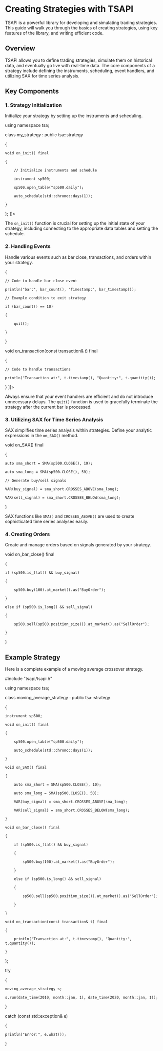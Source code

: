 # Creating Strategies with TSAPI

TSAPI is a powerful library for developing and simulating trading strategies. This guide will walk you through the basics of creating strategies, using key features of the library, and writing efficient code.

## Overview

[//]: # (TODO: fix this)

TSAPI allows you to define trading strategies, simulate them on historical data, and eventually go live with real-time data. The core components of a strategy include defining the instruments, scheduling, event handlers, and utilizing SAX for time series analysis.

## Key Components

### 1. Strategy Initialization

Initialize your strategy by setting up the instruments and scheduling.

<code-block lang="c++">
<![CDATA[
#include "tsapi/tsapi.h"

using namespace tsa;

class my_strategy : public tsa::strategy

{

    void on_init() final

    {

        // Initialize instruments and schedule

        instrument sp500;

        sp500.open_table("sp500.daily");

        auto_schedule(std::chrono::days(1));

    }

};
]]>
</code-block>

<note><p>The <code>on_init()</code> function is crucial for setting up the initial state of your strategy, including connecting to the appropriate data tables and setting the schedule.</p></note>

### 2. Handling Events

Handle various events such as bar close, transactions, and orders within your strategy.

<code-block lang="c++">
<![CDATA[
void on_bar_close() final

{

    // Code to handle bar close event

    println("bar:", bar_count(), "Timestamp:", bar_timestamp());

    // Example condition to exit strategy

    if (bar_count() == 10)

    {

        quit();

    }

}

void on_transaction(const transaction& t) final

{

    // Code to handle transactions

    println("Transaction at:", t.timestamp(), "Quantity:", t.quantity());

}
]]>
</code-block>

<warning><p>Always ensure that your event handlers are efficient and do not introduce unnecessary delays. The <code>quit()</code> function is used to gracefully terminate the strategy after the current bar is processed.</p></warning>

### 3. Utilizing SAX for Time Series Analysis

SAX simplifies time series analysis within strategies. Define your analytic expressions in the <code>on_SAX()</code> method.

<code-block lang="c++">

void on_SAX() final

{

    auto sma_short = SMA(sp500.CLOSE(), 10);

    auto sma_long = SMA(sp500.CLOSE(), 50);

    // Generate buy/sell signals

    VAR(buy_signal) = sma_short.CROSSES_ABOVE(sma_long);

    VAR(sell_signal) = sma_short.CROSSES_BELOW(sma_long);

}

</code-block>

<note><p>SAX functions like <code>SMA()</code> and <code>CROSSES_ABOVE()</code> are used to create sophisticated time series analyses easily.</p></note>

### 4. Creating Orders

Create and manage orders based on signals generated by your strategy.

<code-block lang="c++">

void on_bar_close() final

{

    if (sp500.is_flat() && buy_signal)

    {

        sp500.buy(100).at_market().as("BuyOrder");

    }

    else if (sp500.is_long() && sell_signal)

    {

        sp500.sell(sp500.position_size()).at_market().as("SellOrder");

    }

}

</code-block>

## Example Strategy

Here is a complete example of a moving average crossover strategy.

<code-block lang="c++">

#include "tsapi/tsapi.h"

using namespace tsa;

class moving_average_strategy : public tsa::strategy

{

    instrument sp500;

    void on_init() final

    {

        sp500.open_table("sp500.daily");

        auto_schedule(std::chrono::days(1));

    }

    void on_SAX() final

    {

        auto sma_short = SMA(sp500.CLOSE(), 10);

        auto sma_long = SMA(sp500.CLOSE(), 50);

        VAR(buy_signal) = sma_short.CROSSES_ABOVE(sma_long);

        VAR(sell_signal) = sma_short.CROSSES_BELOW(sma_long);

    }

    void on_bar_close() final

    {

        if (sp500.is_flat() && buy_signal)

        {

            sp500.buy(100).at_market().as("BuyOrder");

        }

        else if (sp500.is_long() && sell_signal)

        {

            sp500.sell(sp500.position_size()).at_market().as("SellOrder");

        }

    }

    void on_transaction(const transaction& t) final

    {

        println("Transaction at:", t.timestamp(), "Quantity:", t.quantity());

    }

};

try

{

    moving_average_strategy s;

    s.run(date_time(2010, month::jan, 1), date_time(2020, month::jan, 1));

}

catch (const std::exception& e)

{

    println("Error:", e.what());

}

</code-block>
